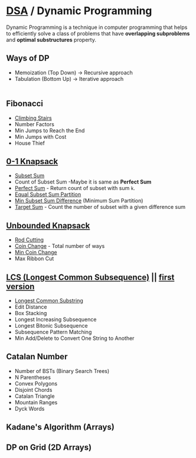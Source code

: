 # [DSA](../README.md) / Dynamic Programming

Dynamic Programming is a technique in computer programming that helps to efficiently solve a class of problems that have <b>overlapping subproblems</b> and <b>optimal substructures</b> property.

## Ways of DP

-   Memoization (Top Down) -> Recursive approach
-   Tabulation (Bottom Up) -> Iterative approach
    <br><br>

## Fibonacci

-   [Climbing Stairs](climbingStairs.md)
-   Number Factors
-   Min Jumps to Reach the End
-   Min Jumps with Cost
-   House Thief

## [0-1 Knapsack](./01%20Knapsack/knapsack.md)

-   [Subset Sum](./01%20Knapsack/subsetSum.md)
-   Count of Subset Sum -Maybe it is same as <b>Perfect Sum</b>
-   [Perfect Sum](./01%20Knapsack/perfectSum.md) - Return count of subset with sum `k`.
-   [Equal Subset Sum Partition](./01%20Knapsack/equalSumPartition.md)
-   [Min Subset Sum Difference](./01%20Knapsack/minimumSumPartition.md) (Minimum Sum Partition)
-   [Target Sum](./01%20Knapsack/targetSum.md) - Count the number of subset with a given difference sum

## [Unbounded Knapsack](./Unbounded%20Knapsack/unboundedKnapsack.md)

-   [Rod Cutting](./Unbounded%20Knapsack/rodCutting.md)
-   [Coin Change](./Unbounded%20Knapsack/countWaysOfCoinChange.md) - Total number of ways
-   [Min Coin Change](./Unbounded%20Knapsack/minCoinChange.md)
-   Max Ribbon Cut

## [LCS (Longest Common Subsequence)](./Longest%20Common%20Subsequence/longestCommonSubsequence.md) || [first version](./Longest%20Common%20Subsequence/lcs.md)

-   [Longest Common Substring](./Longest%20Common%20Subsequence/longestCommonSubstring.md)
-   Edit Distance
-   Box Stacking
-   Longest Increasing Subsequence
-   Longest Bitonic Subsequence
-   Subsequence Pattern Matching
-   Min Add/Delete to Convert One String to Another

## Catalan Number

-   Number of BSTs (Binary Search Trees)
-   N Parentheses
-   Convex Polygons
-   Disjoint Chords
-   Catalan Triangle
-   Mountain Ranges
-   Dyck Words

## Kadane's Algorithm (Arrays)

## DP on Grid (2D Arrays)
